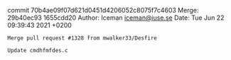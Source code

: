 commit 70b4ae09f07d621d0451d4206052c8075f7c4603
Merge: 29b40ec93 1655cdd20
Author: Iceman <iceman@iuse.se>
Date:   Tue Jun 22 09:39:43 2021 +0200

    Merge pull request #1328 from mwalker33/Desfire
    
    Update cmdhfmfdes.c

